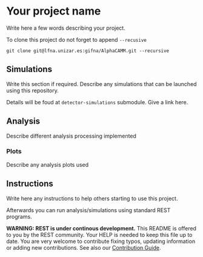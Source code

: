 # Your project name

Write here a few words describing your project.

To clone this project do not forget to append `--recusive`

```
git clone git@lfna.unizar.es:gifna/AlphaCAMM.git --recursive
```

## Simulations

Write this section if required. Describe any simulations that can be launched using this repository.

Details will be foud at `detector-simulations` submodule. Give a link here.

## Analysis

Describe different analysis processing implemented 

### Plots

Describe any analysis plots used

## Instructions

Write here any instructions to help others starting to use this project.

Afterwards you can run analysis/simulations using standard REST programs.


**WARNING: REST is under continous development.** This README is offered to you by the REST community. Your HELP is needed to keep this file up to date. You are very welcome to contribute fixing typos, updating information or adding new contributions. See also our [Contribution Guide](https://github.com/rest-for-physics/framework/blob/master/CONTRIBUTING.md).

